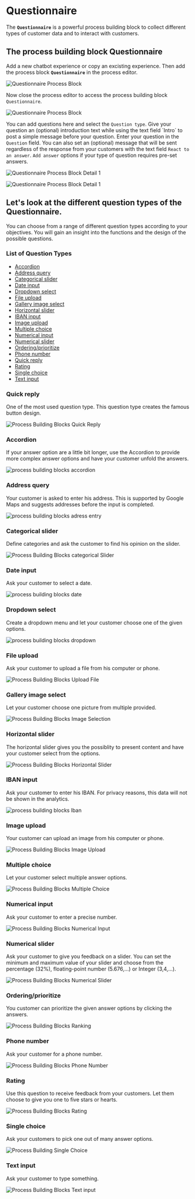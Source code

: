 # Questionnaire 

The **`Questionnaire`** is a powerful process building block to collect different types of customer data and to interact with customers.

## The process building block **Questionnaire**
Add a new chatbot experience or copy an excisting experience. Then add the process block **`Questionnaire`** in the process editor.


![Questionnaire Process Block](questionnaire_main2.png "LoyJoy Questionnaire Process Block")


Now close the process editor to access the process building block `Questionnaire`. 


![Questionnaire Process Block](questionnaire_main.png "LoyJoy Questionnaire Process Block")


You can add questions here and select the `Question type`. Give your question an (optional) introduction text while using the text field ´Intro´ to post a simple message before your question. Enter your question in the `Question` field. You can also set an (optional) message that will be sent regardless of the response from your customers with the text field `React to an answer`. `Add answer` options if your type of question requires pre-set answers. 


![Questionnaire Process Block Detail 1](questionnaire1.png "LoyJoy Questionnaire Process Block in Detail")



![Questionnaire Process Block Detail 1](questionnaire2.png "LoyJoy Questionnaire Process Block in Detail")


## Let's look at the **different question types** of the Questionnaire.

You can choose from a range of different question types according to your objectives. You will gain an insight into the functions and the design of the possible questions.


### List of Question Types 

- [Accordion](#Accordion)
- [Address query](#Address-query)
- [Categorical slider](#Categorical-slider)
- [Date input](#Date-input)
- [Dropdown select](#Dropdown-select)
- [File upload](#File-upload)
- [Gallery image select](#Gallery-image-select)
- [Horizontal slider](#Horizontal-slider)
- [IBAN input](#IBAN-input)
- [Image upload](#Image-upload)
- [Multiple choice](#Multiple-choice)
- [Numerical input](#Numerical-input)
- [Numerical slider](#Numerical-slider)
- [Ordering/prioritize](#Ordering/prioritize)
- [Phone number](#Phone-number)
- [Quick reply](#Quick-reply)
- [Rating](#Rating)
- [Single choice](#Single-choice)
- [Text input](#Text-input)

### Quick reply

One of the most used question type. This question type creates the famous button design. 


![Process Building Blocks Quick Reply](quick_reply.png "Process Building Blocks Quick Reply")


### Accordion

If your answer option are a little bit longer, use the Accordion to provide more complex answer options and have your customer unfold the answers.


![process building blocks accordion](accordion.png "Process Building Blocks Accordion")


### Address query

Your customer is asked to enter his address. This is supported by Google Maps and suggests addresses before the input is completed.


![process building blocks adress entry](adress_entry.png "process building blocks adress entry")


### Categorical slider

Define categories and ask the customer to find his opinion on the slider.


![Process Building Blocks categorical Slider](scale2.png "Process Building Blocks categorical Slider")


### Date input

Ask your customer to select a date.


![process building blocks date](date.png "process building blocks date")


### Dropdown select

Create a dropdown menu and let your customer choose one of the given options.


![process building blocks dropdown](dropdown.png "process building blocks dropdown")


### File upload

Ask your customer to upload a file from his computer or phone.


![Process Building Blocks Upload File](upload_file.png "Process Building Upload File")


### Gallery image select

Let your customer choose one picture from multiple provided.


![Process Building Blocks Image Selection](image_selection.png "Process Building Image Selection")


### Horizontal slider

The horizontal slider gives you the possiblity to present content and have your customer select from the options.


![Process Building Blocks Horizontal Slider](selection.png "Process Building Blocks Horizontal Slider")


### IBAN input

Ask your customer to enter his IBAN. For privacy reasons, this data will not be shown in the analytics.


![process building blocks Iban](iban.png "process building blocks iban")


### Image upload

Your customer can upload an image from his computer or phone.


![Process Building Blocks Image Upload](image.png "Process Building Blocks Image Upload")


### Multiple choice

Let your customer select multiple answer options.


![Process Building Blocks Multiple Choice](multiple_choice.png "Process Building Blocks Multiple Choice")


### Numerical input

Ask your customer to enter a precise number.


![Process Building Blocks Numerical Input](numeric_input.png "Process Building Blocks Numerical Input")


### Numerical slider

Ask your customer to give you feedback on a slider. You can set the minimum and maximum value of your slider and choose from the percentage (32%), floating-point number (5.676,...) or Integer (3,4,...).


![Process Building Blocks Numerical Slider](scale.png "Process Building Blocks Numerical Slider")


### Ordering/prioritize

You customer can prioritize the given answer options by clicking the answers.


![Process Building Blocks Ranking](ranking.png "Process Building Blocks Ranking")


### Phone number

Ask your customer for a phone number.


![Process Building Blocks Phone Number](phone_number.png "Process Building Blocks Phone Number")


### Rating

Use this question to receive feedback from your customers. Let them choose to give you one to five stars or hearts.


![Process Building Blocks Rating](rating.png "Process Building Blocks Rating")


### Single choice

Ask your customers to pick one out of many answer options.


![Process Building Single Choice](single_choice.png "Process Building single Choice")


### Text input

Ask your customer to type something. 


![Process Building Blocks Text input](text_field.png "Process Building Text Input")

